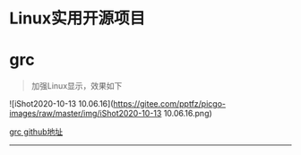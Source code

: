 # Linux实用开源项目

# grc

> 加强Linux显示，效果如下

![iShot2020-10-13 10.06.16](https://gitee.com/pptfz/picgo-images/raw/master/img/iShot2020-10-13 10.06.16.png)

[grc github地址](https://github.com/garabik/grc)



---





 













